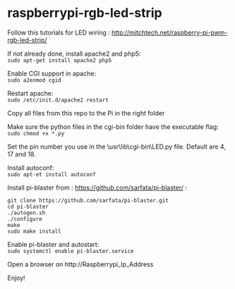 # raspberrypi-rgb-led-strip

Follow this tutorials for LED wiring : http://mitchtech.net/raspberry-pi-pwm-rgb-led-strip/

If not already done, install apache2 and php5:  
```sudo apt-get install apache2 php5```

Enable CGI support in apache:  
```sudo a2enmod cgid```

Restart apache:  
```sudo /etc/init.d/apache2 restart```

Copy all files from this repo to the Pi in the right folder  

Make sure the python files in the cgi-bin folder have the executable flag:  
```sudo chmod +x *.py```

Set the pin number you use in the \usr\lib\cgi-bin\LED.py file.  Default are 4, 17 and 18.

Install autoconf:  
```sudo apt-et install autoconf```

Install pi-blaster from : https://github.com/sarfata/pi-blaster/ :  
```
git clone https://github.com/sarfata/pi-blaster.git
cd pi-blaster
./autogen.sh
./configure
make
sudo make install
```

Enable pi-blaster and autostart:  
```sudo systemctl enable pi-blaster.service```


Open a browser on http://Raspberrypi_Ip_Address

Enjoy!

